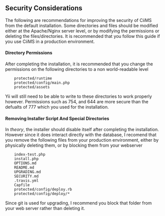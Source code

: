 ## Security Considerations

The following are recommendations for improving the security of CiiMS from the default installation. Some directories and files should be modified either at the Apache/Nginx server level, or by modifying the permissions or deleting the files/directories. It is recommended that you follow this guide if you use CiiMS in a production environment.

#### Directory Permissions

After completing the installation, it is recommended that you change the permissions on the following directories to a non world-readable level

~~~
	protected/runtime
	protected/config/main.php
	protected/assets
~~~

Yii will still need to be able to write to these directories to work properly however. Permissions such as 754, and 644 are more secure than the defualts of 777 which you used for the installation.

#### Removing Installer Script And Special Directories
In _theory_, the installer should disable itself after completing the installation. However since it does interact directly with the database, I recomend that you remove the following files from your production environment, either by physically deleting them, or by blocking them from your webserver

~~~
	index-test.php
	install.php
	OPTIONS.md
	README.md
	UPGRADING.md
	SECURITY.md
	.travis.yml
	Capfile
	protected/config/deploy.rb
	protected/config/deploy/*
~~~

Since git is used for upgrading, I recommend you block that folder from your web server rather than deleting it.